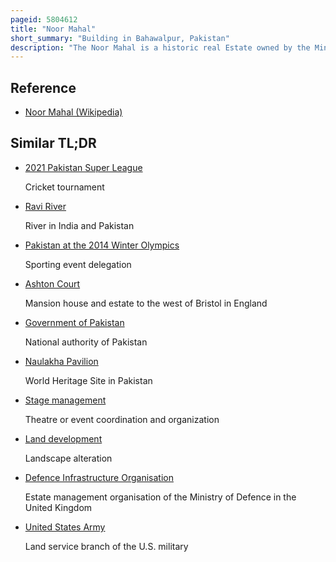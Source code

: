 ```yaml
---
pageid: 5804612
title: "Noor Mahal"
short_summary: "Building in Bahawalpur, Pakistan"
description: "The Noor Mahal is a historic real Estate owned by the Ministry of Defense under the Management of the Army Secretariat in Bahawalpur, Punjab, Pakistan."
---
```


## Reference

- [Noor Mahal (Wikipedia)](https://en.wikipedia.org/?curid=5804612)

## Similar TL;DR

- [2021 Pakistan Super League](/tldr/en/2021-pakistan-super-league)

  Cricket tournament

- [Ravi River](/tldr/en/ravi-river)

  River in India and Pakistan

- [Pakistan at the 2014 Winter Olympics](/tldr/en/pakistan-at-the-2014-winter-olympics)

  Sporting event delegation

- [Ashton Court](/tldr/en/ashton-court)

  Mansion house and estate to the west of Bristol in England

- [Government of Pakistan](/tldr/en/government-of-pakistan)

  National authority of Pakistan

- [Naulakha Pavilion](/tldr/en/naulakha-pavilion)

  World Heritage Site in Pakistan

- [Stage management](/tldr/en/stage-management)

  Theatre or event coordination and organization

- [Land development](/tldr/en/land-development)

  Landscape alteration

- [Defence Infrastructure Organisation](/tldr/en/defence-infrastructure-organisation)

  Estate management organisation of the Ministry of Defence in the United Kingdom

- [United States Army](/tldr/en/united-states-army)

  Land service branch of the U.S. military
